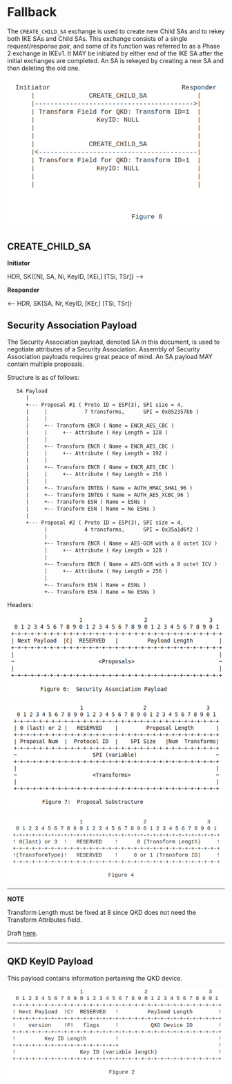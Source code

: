 # Fallback

The `CREATE_CHILD_SA` exchange is used to create new Child SAs and to
rekey both IKE SAs and Child SAs.  This exchange consists of a single
request/response pair, and some of its function was referred to as a
Phase 2 exchange in IKEv1.  It MAY be initiated by either end of the
IKE SA after the initial exchanges are completed.
An SA is rekeyed by creating a new SA and then deleting the old one.

![fall](./images/fall.png)

## CREATE_CHILD_SA

**Initiator**

HDR, SK{[N], SA, Ni, KeyID,
        [KEi,] [TSi, TSr]}   -->

**Responder**

<--   HDR, SK{SA, Nr, KeyID,
        [KEr,] [TSi, TSr]}

## Security Association Payload

The Security Association payload, denoted SA in this document, is used to negotiate attributes of a Security Association. Assembly of
Security Association payloads requires great peace of mind. An SA
payload MAY contain multiple proposals.

Structure is as of follows:

```code
   SA Payload
      |
      +--- Proposal #1 ( Proto ID = ESP(3), SPI size = 4,
      |     |            7 transforms,      SPI = 0x052357bb )
      |     |
      |     +-- Transform ENCR ( Name = ENCR_AES_CBC )
      |     |     +-- Attribute ( Key Length = 128 )
      |     |
      |     +-- Transform ENCR ( Name = ENCR_AES_CBC )
      |     |     +-- Attribute ( Key Length = 192 )
      |     |
      |     +-- Transform ENCR ( Name = ENCR_AES_CBC )
      |     |     +-- Attribute ( Key Length = 256 )
      |     |
      |     +-- Transform INTEG ( Name = AUTH_HMAC_SHA1_96 )
      |     +-- Transform INTEG ( Name = AUTH_AES_XCBC_96 )
      |     +-- Transform ESN ( Name = ESNs )
      |     +-- Transform ESN ( Name = No ESNs )
      |
      +--- Proposal #2 ( Proto ID = ESP(3), SPI size = 4,
            |            4 transforms,      SPI = 0x35a1d6f2 )
            |
            +-- Transform ENCR ( Name = AES-GCM with a 8 octet ICV )
            |     +-- Attribute ( Key Length = 128 )
            |
            +-- Transform ENCR ( Name = AES-GCM with a 8 octet ICV )
            |     +-- Attribute ( Key Length = 256 )
            |
            +-- Transform ESN ( Name = ESNs )
            +-- Transform ESN ( Name = No ESNs )
```

Headers:

![sa](./images/sa.png)

![proposal](./images/proposal.png)

![transform](./images/transformQ.png)

---
**NOTE**

Transform Length must be fixed at 8 since QKD does not need the
Transform Attributes field.

Draft [here](https://datatracker.ietf.org/doc/html/draft-nagayama-ipsecme-ipsec-with-qkd-01).

---

## QKD KeyID Payload

This payload contains information pertaining the QKD device.

![keyid](./images/keyid.png)
